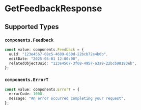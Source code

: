 # GetFeedbackResponse


## Supported Types

### `components.Feedback`

```typescript
const value: components.Feedback = {
  uuid: "123e4567-08c5-4609-850d-22bcb72e4b0b",
  editDate: "2025-05-01 12:00:00",
  relatedObjectUuid: "123e4567-3f08-4957-a3a9-22bcb98193eb",
};
```

### `components.ErrorT`

```typescript
const value: components.ErrorT = {
  errorCode: 1000,
  message: "An error occurred completing your request",
};
```

